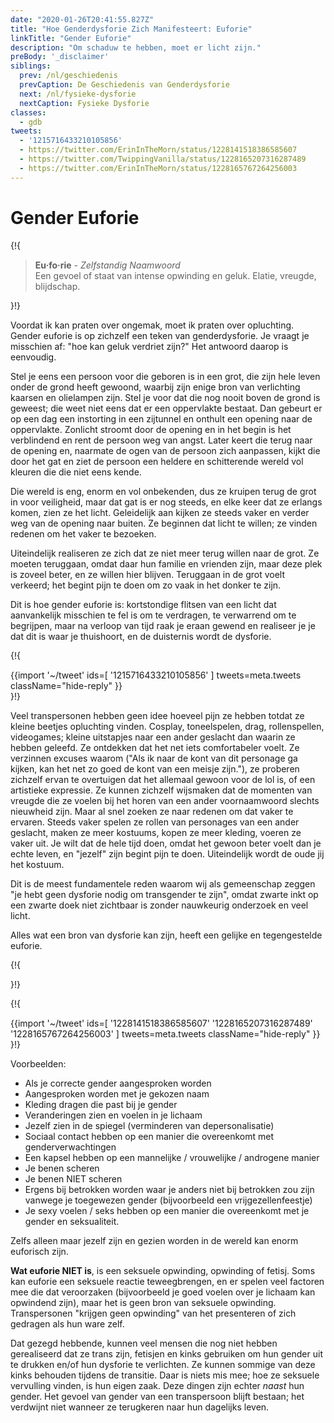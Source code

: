 ```yaml
---
date: "2020-01-26T20:41:55.827Z"
title: "Hoe Genderdysforie Zich Manifesteert: Euforie"
linkTitle: "Gender Euforie"
description: "Om schaduw te hebben, moet er licht zijn."
preBody: '_disclaimer'
siblings:
  prev: /nl/geschiedenis
  prevCaption: De Geschiedenis van Genderdysforie
  next: /nl/fysieke-dysforie
  nextCaption: Fysieke Dysforie
classes:
  - gdb
tweets:
  - '1215716433210105856'
  - https://twitter.com/ErinInTheMorn/status/1228141518386585607
  - https://twitter.com/TwippingVanilla/status/1228165207316287489
  - https://twitter.com/ErinInTheMorn/status/1228165767264256003
---
```


# Gender Euforie

{!{
<div class="gutter"><blockquote>
  <strong>Eu·fo·rie</strong> - <em>Zelfstandig Naamwoord</em><br>
  Een gevoel of staat van intense opwinding en geluk. Elatie, vreugde, blijdschap.
</blockquote></div>
}!}


Voordat ik kan praten over ongemak, moet ik praten over opluchting. Gender euforie is op zichzelf een teken van genderdysforie. Je vraagt je misschien af: "hoe kan geluk verdriet zijn?" Het antwoord daarop is eenvoudig.

Stel je eens een persoon voor die geboren is in een grot, die zijn hele leven onder de grond heeft gewoond, waarbij zijn enige bron van verlichting kaarsen en olielampen zijn. Stel je voor dat die nog nooit boven de grond is geweest; die weet niet eens dat er een oppervlakte bestaat. Dan gebeurt er op een dag een instorting in een zijtunnel en onthult een opening naar de oppervlakte. Zonlicht stroomt door de opening en in het begin is het verblindend en rent de persoon weg van angst. Later keert die terug naar de opening en, naarmate de ogen van de persoon zich aanpassen, kijkt die door het gat en ziet de persoon een heldere en schitterende wereld vol kleuren die die niet eens kende.

Die wereld is eng, enorm en vol onbekenden, dus ze kruipen terug de grot in voor veiligheid, maar dat gat is er nog steeds, en elke keer dat ze erlangs komen, zien ze het licht. Geleidelijk aan kijken ze steeds vaker en verder weg van de opening naar buiten. Ze beginnen dat licht te willen; ze vinden redenen om het vaker te bezoeken.

Uiteindelijk realiseren ze zich dat ze niet meer terug willen naar de grot. Ze moeten teruggaan, omdat daar hun familie en vrienden zijn, maar deze plek is zoveel beter, en ze willen hier blijven. Teruggaan in de grot voelt verkeerd; het begint pijn te doen om zo vaak in het donker te zijn.

Dit is hoe gender euforie is: kortstondige flitsen van een licht dat aanvankelijk misschien te fel is om te verdragen, te verwarrend om te begrijpen, maar na verloop van tijd raak je eraan gewend en realiseer je je dat dit is waar je thuishoort, en de duisternis wordt de dysforie.

{!{ <div class="gutter">{{import '~/tweet' ids=[
  '1215716433210105856'
] tweets=meta.tweets className="hide-reply" }}</div> }!}

Veel transpersonen hebben geen idee hoeveel pijn ze hebben totdat ze kleine beetjes opluchting vinden. Cosplay, toneelspelen, drag, rollenspellen, videogames; kleine uitstapjes naar een ander geslacht dan waarin ze hebben geleefd. Ze ontdekken dat het net iets comfortabeler voelt. Ze verzinnen excuses waarom ("Als ik naar de kont van dit personage ga kijken, kan het net zo goed de kont van een meisje zijn."), ze proberen zichzelf ervan te overtuigen dat het allemaal gewoon voor de lol is, of een artistieke expressie. Ze kunnen zichzelf wijsmaken dat de momenten van vreugde die ze voelen bij het horen van een ander voornaamwoord slechts nieuwheid zijn. Maar al snel zoeken ze naar redenen om dat vaker te ervaren. Steeds vaker spelen ze rollen van personages van een ander geslacht, maken ze meer kostuums, kopen ze meer kleding, voeren ze vaker uit. Je wilt dat de hele tijd doen, omdat het gewoon beter voelt dan je echte leven, en "jezelf" zijn begint pijn te doen. Uiteindelijk wordt de oude jij het kostuum.

Dit is de meest fundamentele reden waarom wij als gemeenschap zeggen "je hebt geen dysforie nodig om transgender te zijn", omdat zwarte inkt op een zwarte doek niet zichtbaar is zonder nauwkeurig onderzoek en veel licht.

Alles wat een bron van dysforie kan zijn, heeft een gelijke en tegengestelde euforie.

{!{ <div class="print-break-before"></div> }!}

{!{ <div class="gutter">{{import '~/tweet' ids=[
  '1228141518386585607'
  '1228165207316287489'
  '1228165767264256003'
] tweets=meta.tweets className="hide-reply" }}</div> }!}

Voorbeelden:

- Als je correcte gender aangesproken worden
- Aangesproken worden met je gekozen naam
- Kleding dragen die past bij je gender
- Veranderingen zien en voelen in je lichaam
- Jezelf zien in de spiegel (verminderen van depersonalisatie)
- Sociaal contact hebben op een manier die overeenkomt met genderverwachtingen
- Een kapsel hebben op een mannelijke / vrouwelijke / androgene manier
- Je benen scheren
- Je benen NIET scheren
- Ergens bij betrokken worden waar je anders niet bij betrokken zou zijn vanwege je toegewezen gender (bijvoorbeeld een vrijgezellenfeestje)
- Je sexy voelen / seks hebben op een manier die overeenkomt met je gender en seksualiteit.

Zelfs alleen maar jezelf zijn en gezien worden in de wereld kan enorm euforisch zijn.

**Wat euforie NIET is**, is een seksuele opwinding, opwinding of fetisj. Soms kan euforie een seksuele reactie teweegbrengen, en er spelen veel factoren mee die dat veroorzaken (bijvoorbeeld je goed voelen over je lichaam kan opwindend zijn), maar het is geen bron van seksuele opwinding. Transpersonen "krijgen geen opwinding" van het presenteren of zich gedragen als hun ware zelf.

Dat gezegd hebbende, kunnen veel mensen die nog niet hebben gerealiseerd dat ze trans zijn, fetisjen en kinks gebruiken om hun gender uit te drukken en/of hun dysforie te verlichten. Ze kunnen sommige van deze kinks behouden tijdens de transitie. Daar is niets mis mee; hoe ze seksuele vervulling vinden, is hun eigen zaak. Deze dingen zijn echter *naast* hun gender. Het gevoel van gender van een transpersoon blijft bestaan; het verdwijnt niet wanneer ze terugkeren naar hun dagelijks leven.
